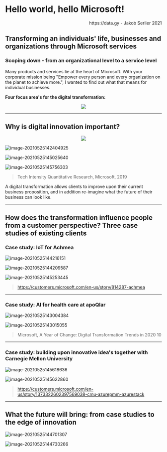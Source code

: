 # Hello world, hello Microsoft! 

<div style="text-align: right"> https://data.gy - Jakob Serlier 2021 </div>

## Transforming an individuals' life, businesses and organizations through Microsoft services 

### Scoping down - from an organizational level to a service level

Many products and services lie at the heart of Microsoft. With your corporate mission being "Empower every person and every organization on the planet to achieve more.", I wanted to find out what that means for individual businesses. 

**Four focus area's for the digital transformation:**

<!-- ![image-20210525142740285](./image-20210525142740285.png) -->
<p align="center">
  <img src="./image-20210525142740285.png">
</p>

---

## Why is digital innovation important?

<p align="center">
  <img src="./image-20210525142404925.png">
</p>

![image-20210525142404925](./image-20210525142404925.png)

![image-20210525145025640](./image-20210525145025640.png)

![image-20210525145756303](./image-20210525145756303.png)

> Tech Intensity Quantitative Research, Microsoft, 2019

A digital transformation allows clients to improve upon their current business proposition, and in addition re-imagine what the future of their business can look like. 

---

## How does the transformation influence people from a customer perspective? Three case studies of existing clients

### Case study: IoT for Achmea

![image-20210525144216151](./image-20210525144216151.png)

![image-20210525144209587](./image-20210525144209587.png)

![image-20210525145253445](./image-20210525145253445.png)



> https://customers.microsoft.com/en-us/story/814287-achmea

---

### Case study:  AI for health care at apoQlar

![image-20210525143004384](./image-20210525143004384.png)

![image-20210525143015055](./image-20210525143015055.png)

> Microsoft, A Year of Change: Digital Transformation Trends in 2020 10

---

### Case study: building upon innovative idea's together with Carnegie Mellon University

![image-20210525145618636](./image-20210525145618636.png)

![image-20210525145622860](./image-20210525145622860.png)

> https://customers.microsoft.com/en-us/story/1373322602397569038-cmu-azurepmm-azurestack

---

## What the future will bring: from case studies to the edge of innovation

![image-20210525144701307](./image-20210525144701307.png)

![image-20210525144730266](./image-20210525144730266.png)
